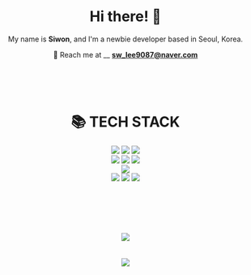 <div align=center> 
  <h1>Hi there! 👋   </h1>

My name is <b>Siwon</b>, and I'm a newbie developer based in Seoul, Korea. 

  :e-mail: Reach me at __ <b>sw_lee9087@naver.com</b>
  
<br><br><br>
  
<div align=center><h1>📚 TECH STACK</h1></div>
  <img src="https://img.shields.io/badge/java-007396?style=for-the-badge&logo=java&logoColor=white"> 
  <img src="https://img.shields.io/badge/python-3776AB?style=for-the-badge&logo=python&logoColor=white"> 
  <img src="https://img.shields.io/badge/javascript-F7DF1E?style=for-the-badge&logo=javascript&logoColor=black"> 
  <br>   
  <img src="https://img.shields.io/badge/spring boot-6DB33F?style=for-the-badge&logo=spring&logoColor=white"> 
  <img src="https://img.shields.io/badge/react-61DAFB?style=for-the-badge&logo=react&logoColor=black"> 
  <img src="https://img.shields.io/badge/django-092E20?style=for-the-badge&logo=django&logoColor=white">
  <br>
  <img src="https://img.shields.io/badge/mariaDB-003545?style=for-the-badge&logo=mariaDB&logoColor=white"> 
  <br>
  <img src="https://img.shields.io/badge/docker-2496ED?style=for-the-badge&logo=docker&logoColor=white">
  <img src="https://img.shields.io/badge/IntelliJ IDEA-000000?style=for-the-badge&logo=IntelliJ IDEA&logoColor=white">
  <img src="https://img.shields.io/badge/Pycharm-000000?style=for-the-badge&logo=Pycharm&logoColor=white">
  <br><br><br>
  

  <br><br><br>
  <a href="https://wakatime.com"><img src="https://wakatime.com/share/@d4fee8f6-2390-4b40-8176-2d604bc6c98c/77ecd8a2-58d6-4a02-b323-b32ab665fe2a.png" /></a>
  <br><br><br>
  <a href="https://wakatime.com"><img src="https://wakatime.com/share/@d4fee8f6-2390-4b40-8176-2d604bc6c98c/3d262831-0880-49d0-b2e3-5fbfbe962698.png" /></a>
